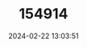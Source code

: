 ---
title: "154914"
category: "Rhombosolea plebeia"
draft: false
date: 2024-02-22 13:03:51
languages:
  English: ["Dab", "Diamond Flounder", "New Zealand Flounder", "Three-corner Flounder", "Tinplate", "Sand Flounder"]
---